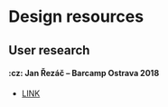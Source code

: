 # Design resources
## User research
#### :cz: Jan Řezáč – Barcamp Ostrava 2018
- [LINK](https://youtu.be/IhdyeWEADMw)


